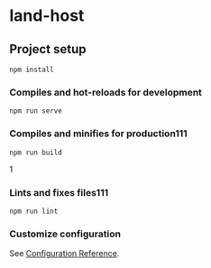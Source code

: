# land-host

## Project setup
```
npm install
```

### Compiles and hot-reloads for development
```
npm run serve
```

### Compiles and minifies for production111
```111
npm run build
```
1
### Lints and fixes files111
```
npm run lint
```

### Customize configuration
See [Configuration Reference](https://cli.vuejs.org/config/).
